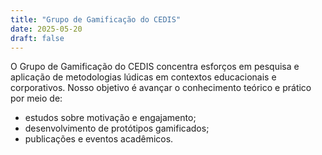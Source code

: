 ```yaml
---
title: "Grupo de Gamificação do CEDIS"
date: 2025-05-20
draft: false
---
```


O Grupo de Gamificação do CEDIS concentra esforços em pesquisa e aplicação de metodologias lúdicas em contextos educacionais e corporativos. Nosso objetivo é avançar o conhecimento teórico e prático por meio de:

- estudos sobre motivação e engajamento;  
- desenvolvimento de protótipos gamificados;  
- publicações e eventos acadêmicos.

